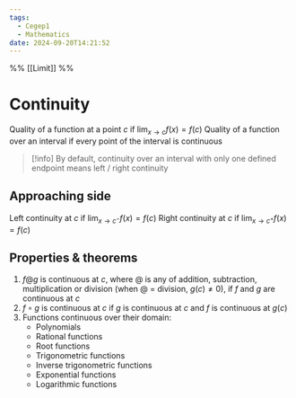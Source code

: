 ```yaml
---
tags:
  - Cegep1
  - Mathematics
date: 2024-09-20T14:21:52
---
```


%% [[Limit]] %%

# Continuity

Quality of a function at a point $c$ if $\lim_{ x \to c }f(x) = f(c)$
Quality of a function over an interval if every point of the interval is continuous

> [!info] By default, continuity over an interval with only one defined endpoint means left / right continuity

## Approaching side

Left continuity at $c$ if $\lim_{ x \to c^- }f(x) = f(c)$
Right continuity at $c$ if $\lim_{ x \to c^+ }f(x) = f(c)$

## Properties & theorems

1. $f@g$ is continuous at $c$, where $@$ is any of addition, subtraction, multiplication or division (when $@$ = division, $g(c) \ne 0$), if $f$ and $g$ are continuous at $c$
2. $f\circ g$ is continuous at $c$ if $g$ is continuous at $c$ and $f$ is continuous at $g(c)$
3. Functions continuous over their domain:
	- Polynomials
	- Rational functions
	- Root functions
	- Trigonometric functions
	- Inverse trigonometric functions
	- Exponential functions
	- Logarithmic functions